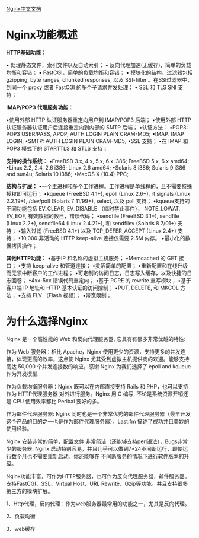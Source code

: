 [Nginx中文文档](http://www.nginx.cn/doc/index.html)


# Nginx功能概述

__HTTP基础功能：__

• 处理静态文件，索引文件以及自动索引；
• 反向代理加速(无缓存)，简单的负载均衡和容错；
• FastCGI，简单的负载均衡和容错；
• 模块化的结构。过滤器包括gzipping, byte ranges, chunked responses, 以及 SSI-filter 。在SSI过滤器中，到同一个 proxy 或者 FastCGI 的多个子请求并发处理；
• SSL 和 TLS SNI 支持；


__IMAP/POP3 代理服务功能：__

•使用外部 HTTP 认证服务器重定向用户到 IMAP/POP3 后端；
•使用外部 HTTP 认证服务器认证用户后连接重定向到内部的 SMTP 后端；
•认证方法：
•POP3: POP3 USER/PASS, APOP, AUTH LOGIN PLAIN CRAM-MD5;
•IMAP: IMAP LOGIN;
•SMTP: AUTH LOGIN PLAIN CRAM-MD5;
•SSL 支持；
•在 IMAP 和 POP3 模式下的 STARTTLS 和 STLS 支持；



__支持的操作系统：__
•FreeBSD 3.x, 4.x, 5.x, 6.x i386; FreeBSD 5.x, 6.x amd64;
•Linux 2.2, 2.4, 2.6 i386; Linux 2.6 amd64;
•Solaris 8 i386; Solaris 9 i386 and sun4u; Solaris 10 i386;
•MacOS X (10.4) PPC;


__结构与扩展：__
•一个主进程和多个工作进程。工作进程是单线程的，且不需要特殊授权即可运行；
•kqueue (FreeBSD 4.1+), epoll (Linux 2.6+), rt signals (Linux 2.2.19+), /dev/poll (Solaris 7 11/99+), select, 以及 poll 支持；
•kqueue支持的不同功能包括 EV_CLEAR, EV_DISABLE （临时禁止事件）， NOTE_LOWAT, EV_EOF, 有效数据的数目，错误代码；
•sendfile (FreeBSD 3.1+), sendfile (Linux 2.2+), sendfile64 (Linux 2.4.21+), 和 sendfilev (Solaris 8 7/01+) 支持；
•输入过滤 (FreeBSD 4.1+) 以及 TCP_DEFER_ACCEPT (Linux 2.4+) 支持；
•10,000 非活动的 HTTP keep-alive 连接仅需要 2.5M 内存。
•最小化的数据拷贝操作；


__其他HTTP功能：__
•基于IP 和名称的虚拟主机服务；
•Memcached 的 GET 接口；
•支持 keep-alive 和管道连接；
•灵活简单的配置；
•重新配置和在线升级而无须中断客户的工作进程；
•可定制的访问日志，日志写入缓存，以及快捷的日志回卷；
•4xx-5xx 错误代码重定向；
•基于 PCRE 的 rewrite 重写模块；
•基于客户端 IP 地址和 HTTP 基本认证的访问控制；
•PUT, DELETE, 和 MKCOL 方法；
•支持 FLV （Flash 视频）；
•带宽限制；


# 为什么选择Nginx

Nginx 是一个高性能的 Web 和反向代理服务器, 它具有有很多非常优越的特性:

作为 Web 服务器：相比 Apache，Nginx 使用更少的资源，支持更多的并发连接，体现更高的效率，这点使 Nginx 尤其受到虚拟主机提供商的欢迎。能够支持高达 50,000 个并发连接数的响应，感谢 Nginx 为我们选择了 epoll and kqueue 作为开发模型.

作为负载均衡服务器：Nginx 既可以在内部直接支持 Rails 和 PHP，也可以支持作为 HTTP代理服务器 对外进行服务。Nginx 用 C 编写, 不论是系统资源开销还是 CPU 使用效率都比 Perlbal 要好的多。

作为邮件代理服务器: Nginx 同时也是一个非常优秀的邮件代理服务器（最早开发这个产品的目的之一也是作为邮件代理服务器），Last.fm 描述了成功并且美妙的使用经验。

Nginx 安装非常的简单，配置文件 非常简洁（还能够支持perl语法），Bugs非常少的服务器: Nginx 启动特别容易，并且几乎可以做到7*24不间断运行，即使运行数个月也不需要重新启动。你还能够在 不间断服务的情况下进行软件版本的升级。



Nginx功能丰富，可作为HTTP服务器，也可作为反向代理服务器，邮件服务器。支持FastCGI、SSL、Virtual Host、URL Rewrite、Gzip等功能。并且支持很多第三方的模块扩展。

1、Http代理，反向代理：作为web服务器最常用的功能之一，尤其是反向代理。

2、负载均衡

3、web缓存
